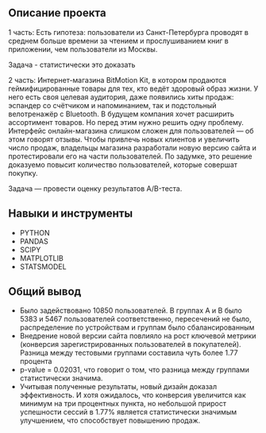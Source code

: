## Описание проекта
1 часть: Есть гипотеза: пользователи из Санкт-Петербурга проводят в среднем больше времени за чтением и прослушиванием книг в приложении, чем пользователи из Москвы. 

Задача - статистически это доказать

2 часть: Интернет-магазина BitMotion Kit, в котором продаются геймифицированные товары для тех, кто ведёт здоровый образ жизни. У него есть своя целевая аудитория, даже появились хиты продаж: эспандер со счётчиком и напоминанием, так и подстольный велотренажёр с Bluetooth.
В будущем компания хочет расширить ассортимент товаров. Но перед этим нужно решить одну проблему. Интерфейс онлайн-магазина слишком сложен для пользователей — об этом говорят отзывы.
Чтобы привлечь новых клиентов и увеличить число продаж, владельцы магазина разработали новую версию сайта и протестировали его на части пользователей. По задумке, это решение доказуемо повысит количество пользователей, которые совершат покупку.

Задача — провести оценку результатов A/B-теста.

## Навыки и инструменты
- PYTHON
- PANDAS
- SCIPY
- MATPLOTLIB
- STATSMODEL


## Общий вывод
- Было задействовано 10850 пользователей. В группах А и B было 5383 и 5467 пользователей соответственно, пересечений не было, распределение по устройствам и группам было сбалансированным
- Внедрение новой версии сайта повлияло на рост ключевой метрики (конверсия зарегистрированных пользователей в покупателей). Разница между тестовыми группами составила чуть более 1.77 процента
- p-value = 0.02031, что говорит о том, что разница между группами статистически значима.
- Учитывая полученные результаты, новый дизайн доказал эффективность. И хотя ожидалось, что конверсия увеличится как минимум на три процентных пункта, но небольшой прирост успешности сессий в 1.77% является статистически значимым улучшением, что способствует повышению продаж.
